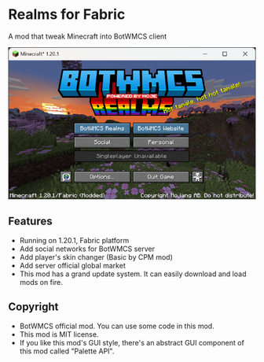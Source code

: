 # Realms for Fabric
A mod that tweak Minecraft into BotWMCS client

![img.png](docs/images/img.png)

## Features
- Running on 1.20.1, Fabric platform
- Add social networks for BotWMCS server
- Add player's skin changer (Basic by CPM mod)
- Add server official global market
- This mod has a grand update system. It can easily download and load mods on fire.

## Copyright
- BotWMCS official mod. You can use some code in this mod.
- This mod is MIT license.
- If you like this mod's GUI style, there's an abstract GUI component of this mod called "Palette API".